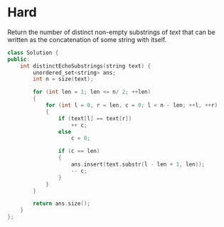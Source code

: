 # Hard

Return the number of distinct non-empty substrings of $text$ that can be written as the concatenation of some string with itself.

```cpp
class Solution {
public:
    int distinctEchoSubstrings(string text) {
        unordered_set<string> ans;
        int n = size(text);

        for (int len = 1; len <= n/ 2; ++len)
        {
            for (int l = 0, r = len, c = 0; l < n - len; ++l, ++r)
            {
                if (text[l] == text[r])
                    ++ c;
                else
                    c = 0;

                if (c == len)
                {
                    ans.insert(text.substr(l - len + 1, len));
                    -- c;
                }
            }
        }

        return ans.size();
    }
};
```
